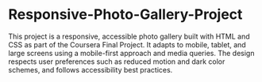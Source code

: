 # Responsive-Photo-Gallery-Project
This project is a responsive, accessible photo gallery built with HTML and CSS as part of the Coursera Final Project. It adapts to mobile, tablet, and large screens using a mobile-first approach and media queries. The design respects user preferences such as reduced motion and dark color schemes, and follows accessibility best practices.
